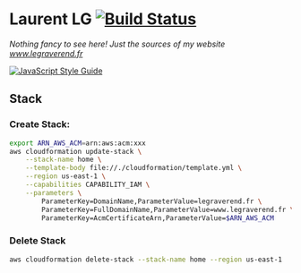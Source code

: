 #  Laurent LG [![Build Status](https://travis-ci.org/laurent-le-graverend/home.svg?branch=master)](https://travis-ci.org/laurent-le-graverend/home)

_Nothing fancy to see here! Just the sources of my website www.legraverend.fr_

[![JavaScript Style Guide](https://cdn.rawgit.com/standard/standard/master/badge.svg)](https://github.com/standard/standard)

## Stack

### Create Stack:

```bash
export ARN_AWS_ACM=arn:aws:acm:xxx
aws cloudformation update-stack \
    --stack-name home \
    --template-body file://./cloudformation/template.yml \
    --region us-east-1 \
    --capabilities CAPABILITY_IAM \
    --parameters \
        ParameterKey=DomainName,ParameterValue=legraverend.fr \
        ParameterKey=FullDomainName,ParameterValue=www.legraverend.fr \
        ParameterKey=AcmCertificateArn,ParameterValue=$ARN_AWS_ACM
```

### Delete Stack

```bash
aws cloudformation delete-stack --stack-name home --region us-east-1
```
